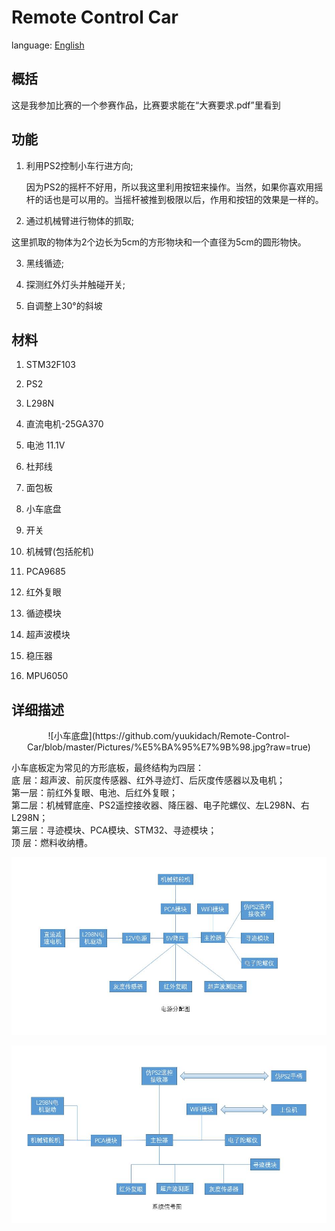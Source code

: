 Remote Control Car
===
language: [English](https://github.com/yuukidach/Remote-Control-Car/blob/master/README.en.md)

## 概括
这是我参加比赛的一个参赛作品，比赛要求能在“大赛要求.pdf”里看到

## 功能
1. 利用PS2控制小车行进方向;
	
	因为PS2的摇杆不好用，所以我这里利用按钮来操作。当然，如果你喜欢用摇杆的话也是可以用的。当摇杆被推到极限以后，作用和按钮的效果是一样的。

2. 通过机械臂进行物体的抓取;
  
  这里抓取的物体为2个边长为5cm的方形物块和一个直径为5cm的圆形物快。

3. 黑线循迹;

4. 探测红外灯头并触碰开关;

5. 自调整上30°的斜坡

## 材料
1. STM32F103 

2. PS2

3. L298N

4. 直流电机-25GA370

5. 电池 11.1V

6. 杜邦线

7. 面包板

8. 小车底盘

9. 开关

10. 机械臂(包括舵机)

11. PCA9685

12. 红外复眼

13. 循迹模块

14. 超声波模块

15. 稳压器

16. MPU6050

## 详细描述
<center>
![小车底盘](https://github.com/yuukidach/Remote-Control-Car/blob/master/Pictures/%E5%BA%95%E7%9B%98.jpg?raw=true)
</center>

小车底板定为常见的方形底板，最终结构为四层：</br>
底  层：超声波、前灰度传感器、红外寻迹灯、后灰度传感器以及电机；</br>
第一层：前红外复眼、电池、后红外复眼；</br>
第二层：机械臂底座、PS2遥控接收器、降压器、电子陀螺仪、左L298N、右L298N；</br>
第三层：寻迹模块、PCA模块、STM32、寻迹模块；</br>
顶  层：燃料收纳槽。

![](https://github.com/yuukidach/Remote-Control-Car/blob/master/Pictures/%E7%94%B5%E6%BA%90%E5%88%86%E9%85%8D%E5%9B%BE.jpg?raw=true)

![](https://github.com/yuukidach/Remote-Control-Car/blob/master/Pictures/%E7%B3%BB%E7%BB%9F%E4%BF%A1%E5%8F%B7%E5%9B%BE.jpg?raw=true)

